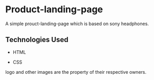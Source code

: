 # Product-landing-page
A simple prouct-landing-page which is based on sony headphones.

## Technologies Used
- HTML

- CSS

logo and other images are the property of their respective owners.
